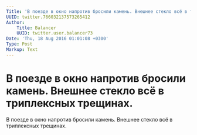 ```yaml
---
Title: 'В поезде в окно напротив бросили камень. Внешнее стекло всё в триплексных трещинах.'
UUID: twitter.766032137573265412
Author:
    Title: Balancer
    UUID: twitter.user.balancer73
Date: 'Thu, 18 Aug 2016 01:01:08 +0300'
Type: Post
Markup: Text
---
```


# В поезде в окно напротив бросили камень. Внешнее стекло всё в триплексных трещинах.

В поезде в окно напротив бросили камень. Внешнее стекло всё
в триплексных трещинах.